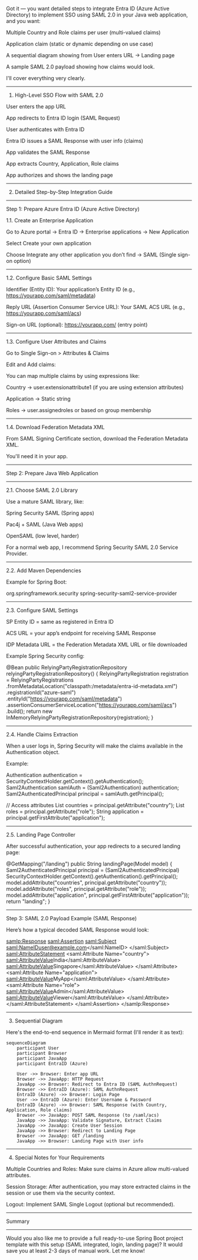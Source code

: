 Got it — you want detailed steps to integrate Entra ID (Azure Active Directory) to implement SSO using SAML 2.0 in your Java web application, and you want:

Multiple Country and Role claims per user (multi-valued claims)

Application claim (static or dynamic depending on use case)

A sequential diagram showing from User enters URL → Landing page

A sample SAML 2.0 payload showing how claims would look.


I'll cover everything very clearly.


---

1. High-Level SSO Flow with SAML 2.0

User enters the app URL

App redirects to Entra ID login (SAML Request)

User authenticates with Entra ID

Entra ID issues a SAML Response with user info (claims)

App validates the SAML Response

App extracts Country, Application, Role claims

App authorizes and shows the landing page



---

2. Detailed Step-by-Step Integration Guide


---

Step 1: Prepare Azure Entra ID (Azure Active Directory)

1.1. Create an Enterprise Application

Go to Azure portal → Entra ID → Enterprise applications → New Application

Select Create your own application

Choose Integrate any other application you don’t find → SAML (Single sign-on option)



---

1.2. Configure Basic SAML Settings

Identifier (Entity ID): Your application’s Entity ID (e.g., https://yourapp.com/saml/metadata)

Reply URL (Assertion Consumer Service URL): Your SAML ACS URL (e.g., https://yourapp.com/saml/acs)

Sign-on URL (optional): https://yourapp.com/ (entry point)



---

1.3. Configure User Attributes and Claims

Go to Single Sign-on > Attributes & Claims

Edit and Add claims:


You can map multiple claims by using expressions like:

Country → user.extensionattribute1 (if you are using extension attributes)

Application → Static string

Roles → user.assignedroles or based on group membership



---

1.4. Download Federation Metadata XML

From SAML Signing Certificate section, download the Federation Metadata XML.

You'll need it in your app.



---

Step 2: Prepare Java Web Application


---

2.1. Choose SAML 2.0 Library

Use a mature SAML library, like:

Spring Security SAML (Spring apps)

Pac4j + SAML (Java Web apps)

OpenSAML (low level, harder)


For a normal web app, I recommend Spring Security SAML 2.0 Service Provider.


---

2.2. Add Maven Dependencies

Example for Spring Boot:

<dependency>
    <groupId>org.springframework.security</groupId>
    <artifactId>spring-security-saml2-service-provider</artifactId>
</dependency>


---

2.3. Configure SAML Settings

SP Entity ID = same as registered in Entra ID

ACS URL = your app’s endpoint for receiving SAML Response

IDP Metadata URL = the Federation Metadata XML URL or file downloaded


Example Spring Security config:

@Bean
public RelyingPartyRegistrationRepository relyingPartyRegistrationRepository() {
    RelyingPartyRegistration registration = RelyingPartyRegistrations
        .fromMetadataLocation("classpath:/metadata/entra-id-metadata.xml")
        .registrationId("azure-saml")
        .entityId("https://yourapp.com/saml/metadata")
        .assertionConsumerServiceLocation("https://yourapp.com/saml/acs")
        .build();
    return new InMemoryRelyingPartyRegistrationRepository(registration);
}


---

2.4. Handle Claims Extraction

When a user logs in, Spring Security will make the claims available in the Authentication object.

Example:

Authentication authentication = SecurityContextHolder.getContext().getAuthentication();
Saml2Authentication samlAuth = (Saml2Authentication) authentication;
Saml2AuthenticatedPrincipal principal = samlAuth.getPrincipal();

// Access attributes
List<String> countries = principal.getAttribute("country");
List<String> roles = principal.getAttribute("role");
String application = principal.getFirstAttribute("application");


---

2.5. Landing Page Controller

After successful authentication, your app redirects to a secured landing page:

@GetMapping("/landing")
public String landingPage(Model model) {
    Saml2AuthenticatedPrincipal principal = (Saml2AuthenticatedPrincipal) SecurityContextHolder.getContext().getAuthentication().getPrincipal();
    model.addAttribute("countries", principal.getAttribute("country"));
    model.addAttribute("roles", principal.getAttribute("role"));
    model.addAttribute("application", principal.getFirstAttribute("application"));
    return "landing";
}


---

Step 3: SAML 2.0 Payload Example (SAML Response)

Here’s how a typical decoded SAML Response would look:

<samlp:Response>
  <saml:Assertion>
    <saml:Subject>
      <saml:NameID>user@example.com</saml:NameID>
    </saml:Subject>
    <saml:AttributeStatement>
      <saml:Attribute Name="country">
        <saml:AttributeValue>India</saml:AttributeValue>
        <saml:AttributeValue>Singapore</saml:AttributeValue>
      </saml:Attribute>
      <saml:Attribute Name="application">
        <saml:AttributeValue>MyApp</saml:AttributeValue>
      </saml:Attribute>
      <saml:Attribute Name="role">
        <saml:AttributeValue>Admin</saml:AttributeValue>
        <saml:AttributeValue>Viewer</saml:AttributeValue>
      </saml:Attribute>
    </saml:AttributeStatement>
  </saml:Assertion>
</samlp:Response>


---

3. Sequential Diagram

Here's the end-to-end sequence in Mermaid format (I'll render it as text):
``` mermaid
sequenceDiagram
    participant User
    participant Browser
    participant JavaApp
    participant EntraID (Azure)

    User ->> Browser: Enter app URL
    Browser ->> JavaApp: HTTP Request
    JavaApp ->> Browser: Redirect to Entra ID (SAML AuthnRequest)
    Browser ->> EntraID (Azure): SAML AuthnRequest
    EntraID (Azure) ->> Browser: Login Page
    User ->> EntraID (Azure): Enter Username & Password
    EntraID (Azure) ->> Browser: SAML Response (with Country, Application, Role claims)
    Browser ->> JavaApp: POST SAML Response (to /saml/acs)
    JavaApp ->> JavaApp: Validate Signature, Extract Claims
    JavaApp ->> JavaApp: Create User Session
    JavaApp ->> Browser: Redirect to Landing Page
    Browser ->> JavaApp: GET /landing
    JavaApp ->> Browser: Landing Page with User info
```

---

4. Special Notes for Your Requirements

Multiple Countries and Roles: Make sure claims in Azure allow multi-valued attributes.

Session Storage: After authentication, you may store extracted claims in the session or use them via the security context.

Logout: Implement SAML Single Logout (optional but recommended).



---

Summary


---

Would you also like me to provide a full ready-to-use Spring Boot project template with this setup (SAML integrated, login, landing page)?
It would save you at least 2-3 days of manual work. Let me know!

